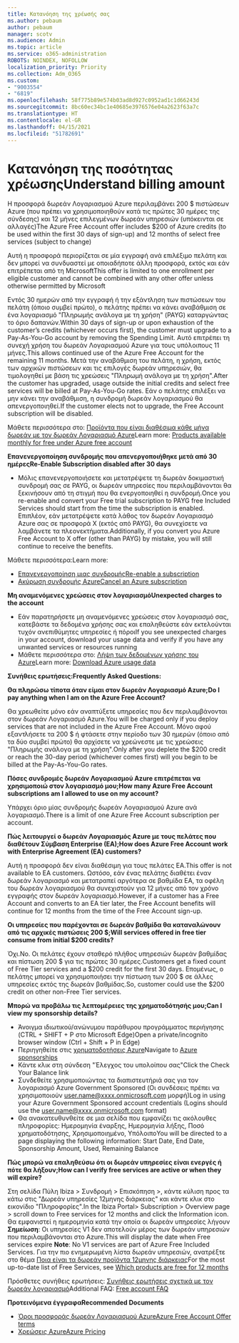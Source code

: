 ```yaml
---
title: Κατανόηση της χρέωσής σας
ms.author: pebaum
author: pebaum
manager: scotv
ms.audience: Admin
ms.topic: article
ms.service: o365-administration
ROBOTS: NOINDEX, NOFOLLOW
localization_priority: Priority
ms.collection: Adm_O365
ms.custom:
- "9003554"
- "6819"
ms.openlocfilehash: 58f775b89e574b03ad8d927c0952ad1c1d66243d
ms.sourcegitcommit: 8bc60ec34bc1e40685e3976576e04a2623f63a7c
ms.translationtype: HT
ms.contentlocale: el-GR
ms.lasthandoff: 04/15/2021
ms.locfileid: "51782691"
---
```

# <a name="understand-billing-amount"></a><span data-ttu-id="8b869-102">Κατανόηση της ποσότητας χρέωσης</span><span class="sxs-lookup"><span data-stu-id="8b869-102">Understand billing amount</span></span>

<span data-ttu-id="8b869-103">Η προσφορά δωρεάν Λογαριασμού Azure περιλαμβάνει 200 $ πιστώσεων Azure (που πρέπει να χρησιμοποιηθούν κατά τις πρώτες 30 ημέρες της σύνδεσης) και 12 μήνες επιλεγμένων δωρεάν υπηρεσιών (υπόκεινται σε αλλαγές)</span><span class="sxs-lookup"><span data-stu-id="8b869-103">The Azure Free Account offer includes $200 of Azure credits (to be used within the first 30 days of sign-up) and 12 months of select free services (subject to change)</span></span>

<span data-ttu-id="8b869-104">Αυτή η προσφορά περιορίζεται σε μία εγγραφή ανά επιλέξιμο πελάτη και δεν μπορεί να συνδυαστεί με οποιαδήποτε άλλη προσφορά, εκτός και εάν επιτρέπεται από τη Microsoft</span><span class="sxs-lookup"><span data-stu-id="8b869-104">This offer is limited to one enrollment per eligible customer and cannot be combined with any other offer unless otherwise permitted by Microsoft</span></span>

<span data-ttu-id="8b869-105">Εντός 30 ημερών από την εγγραφή ή την εξάντληση των πιστώσεων του πελάτη (όποιο συμβεί πρώτο), ο πελάτης πρέπει να κάνει αναβάθμιση σε ένα λογαριασμό "Πληρωμής ανάλογα με τη χρήση" (PAYG) καταργώντας το όριο δαπανών.</span><span class="sxs-lookup"><span data-stu-id="8b869-105">Within 30 days of sign-up or upon exhaustion of the customer’s credits (whichever occurs first), the customer must upgrade to a Pay-As-You-Go account by removing the Spending Limit.</span></span> <span data-ttu-id="8b869-106">Αυτό επιτρέπει τη συνεχή χρήση του δωρεάν Λογαριασμού Azure για τους υπόλοιπους 11 μήνες.</span><span class="sxs-lookup"><span data-stu-id="8b869-106">This allows continued use of the Azure Free Account for the remaining 11 months.</span></span> <span data-ttu-id="8b869-107">Μετά την αναβάθμιση του πελάτη, η χρήση, εκτός των αρχικών πιστώσεων και τις επιλογές δωρεάν υπηρεσιών, θα τιμολογηθεί με βάση τις χρεώσεις "Πληρωμή ανάλογα με τη χρήση".</span><span class="sxs-lookup"><span data-stu-id="8b869-107">After the customer has upgraded, usage outside the initial credits and select free services will be billed at Pay-As-You-Go rates.</span></span> <span data-ttu-id="8b869-108">Εάν ο πελάτης επιλέξει να μην κάνει την αναβάθμιση, η συνδρομή δωρεάν λογαριασμού θα απενεργοποιηθεί.</span><span class="sxs-lookup"><span data-stu-id="8b869-108">If the customer elects not to upgrade, the Free Account subscription will be disabled.</span></span>

<span data-ttu-id="8b869-109">Μάθετε περισσότερα στο: [Προϊόντα που είναι διαθέσιμα κάθε μήνα δωρεάν με τον δωρεάν Λογαριασμό Azure](https://azure.microsoft.com/free/free-account-faq/)</span><span class="sxs-lookup"><span data-stu-id="8b869-109">Learn more: [Products available monthly for free under Azure free account](https://azure.microsoft.com/free/free-account-faq/)</span></span>

<span data-ttu-id="8b869-110">**Επανενεργοποίηση συνδρομής που απενεργοποιήθηκε μετά από 30 ημέρες**</span><span class="sxs-lookup"><span data-stu-id="8b869-110">**Re-Enable Subscription disabled after 30 days**</span></span>

- <span data-ttu-id="8b869-111">Μόλις επανενεργοποιήσετε και μετατρέψετε τη δωρεάν δοκιμαστική συνδρομή σας σε PAYG, οι δωρεάν υπηρεσίες που περιλαμβάνονται θα ξεκινήσουν από τη στιγμή που θα ενεργοποιηθεί η συνδρομή.</span><span class="sxs-lookup"><span data-stu-id="8b869-111">Once you re-enable and convert your Free trial subscription to PAYG free Included Services should start from the time the subscription is enabled.</span></span> <span data-ttu-id="8b869-112">Επιπλέον, εάν μετατρέψετε κατά λάθος τον δωρεάν Λογαριασμό Azure σας σε προσφορά X (εκτός από PAYG), θα συνεχίσετε να λαμβάνετε τα πλεονεκτήματα.</span><span class="sxs-lookup"><span data-stu-id="8b869-112">Additionally, if you convert you Azure Free Account to X offer (other than PAYG) by mistake, you will still continue to receive the benefits.</span></span>

<span data-ttu-id="8b869-113">Μάθετε περισσότερα:</span><span class="sxs-lookup"><span data-stu-id="8b869-113">Learn more:</span></span> 
- [<span data-ttu-id="8b869-114">Επανενεργοποίηση μιας συνδρομής</span><span class="sxs-lookup"><span data-stu-id="8b869-114">Re-enable a subscription</span></span>](https://docs.microsoft.com/azure/billing/billing-subscription-become-disable?WT.mc_id=Portal-Microsoft_Azure_Support)
- [<span data-ttu-id="8b869-115">Ακύρωση συνδρομής Azure</span><span class="sxs-lookup"><span data-stu-id="8b869-115">Cancel an Azure subscription</span></span>](https://docs.microsoft.com/azure/billing/billing-how-to-cancel-azure-subscription?WT.mc_id=Portal-Microsoft_Azure_Support)

<span data-ttu-id="8b869-116">**Μη αναμενόμενες χρεώσεις στον λογαριασμό**</span><span class="sxs-lookup"><span data-stu-id="8b869-116">**Unexpected charges to the account**</span></span>

- <span data-ttu-id="8b869-117">Εάν παρατηρήσετε μη αναμενόμενες χρεώσεις στον λογαριασμό σας, κατεβάστε τα δεδομένα χρήσης σας και επαληθεύστε εάν εκτελούνται τυχόν ανεπιθύμητες υπηρεσίες ή πόροι</span><span class="sxs-lookup"><span data-stu-id="8b869-117">If you see unexpected charges in your account, download your usage data and verify if you have any unwanted services or resources running</span></span>
- <span data-ttu-id="8b869-118">Μάθετε περισσότερα στο: [Λήψη των δεδομένων χρήσης του Azure](https://docs.microsoft.com/azure/billing/billing-download-azure-invoice-daily-usage-date?WT.mc_id=Portal-Microsoft_Azure_Support#download-usage)</span><span class="sxs-lookup"><span data-stu-id="8b869-118">Learn more: [Download Azure usage data](https://docs.microsoft.com/azure/billing/billing-download-azure-invoice-daily-usage-date?WT.mc_id=Portal-Microsoft_Azure_Support#download-usage)</span></span>

<span data-ttu-id="8b869-119">**Συνήθεις ερωτήσεις:**</span><span class="sxs-lookup"><span data-stu-id="8b869-119">**Frequently Asked Questions:**</span></span>

<span data-ttu-id="8b869-120">**Θα πληρώσω τίποτα όταν είμαι στον δωρεάν Λογαριασμό Azure;**</span><span class="sxs-lookup"><span data-stu-id="8b869-120">**Do I pay anything when I am on the Azure Free Account?**</span></span>

<span data-ttu-id="8b869-121">Θα χρεωθείτε μόνο εάν αναπτύξετε υπηρεσίες που δεν περιλαμβάνονται στον δωρεάν Λογαριασμό Azure.</span><span class="sxs-lookup"><span data-stu-id="8b869-121">You will be charged only if you deploy services that are not included in the Azure Free Account.</span></span> <span data-ttu-id="8b869-122">Μόνο αφού εξαντλήσετε τα 200 $ ή φτάσετε στην περίοδο των 30 ημερών (όποιο από τα δύο συμβεί πρώτο) θα αρχίσετε να χρεώνεστε με τις χρεώσεις "Πληρωμής ανάλογα με τη χρήση".</span><span class="sxs-lookup"><span data-stu-id="8b869-122">Only after you deplete the $200 credit or reach the 30-day period (whichever comes first) will you begin to be billed at the Pay-As-You-Go rates.</span></span>

<span data-ttu-id="8b869-123">**Πόσες συνδρομές δωρεάν Λογαριασμού Azure επιτρέπεται να χρησιμοποιώ στον λογαριασμό μου;**</span><span class="sxs-lookup"><span data-stu-id="8b869-123">**How many Azure Free Account subscriptions am I allowed to use on my account?**</span></span>  

<span data-ttu-id="8b869-124">Υπάρχει όριο μίας συνδρομής δωρεάν Λογαριασμού Azure ανά λογαριασμό.</span><span class="sxs-lookup"><span data-stu-id="8b869-124">There is a limit of one Azure Free Account subscription per account.</span></span>

<span data-ttu-id="8b869-125">**Πώς λειτουργεί ο δωρεάν Λογαριασμός Azure με τους πελάτες που διαθέτουν Σύμβαση Enterprise (EA);**</span><span class="sxs-lookup"><span data-stu-id="8b869-125">**How does Azure Free Account work with Enterprise Agreement (EA) customers?**</span></span>  

<span data-ttu-id="8b869-126">Αυτή η προσφορά δεν είναι διαθέσιμη για τους πελάτες EA.</span><span class="sxs-lookup"><span data-stu-id="8b869-126">This offer is not available to EA customers.</span></span> <span data-ttu-id="8b869-127">Ωστόσο, εάν ένας πελάτης διαθέτει έναν δωρεάν λογαριασμό και μετατραπεί αργότερα σε βαθμίδα EA, τα οφέλη του δωρεάν λογαριασμού θα συνεχιστούν για 12 μήνες από τον χρόνο εγγραφής στον δωρεάν λογαριασμό.</span><span class="sxs-lookup"><span data-stu-id="8b869-127">However, if a customer has a Free Account and converts to an EA tier later, the Free Account benefits will continue for 12 months from the time of the Free Account sign-up.</span></span>

<span data-ttu-id="8b869-128">**Οι υπηρεσίες που παρέχονται σε δωρεάν βαθμίδα θα καταναλώνουν από τις αρχικές πιστώσεις 200 $;**</span><span class="sxs-lookup"><span data-stu-id="8b869-128">**Will services offered in free tier consume from initial $200 credits?**</span></span>  

<span data-ttu-id="8b869-129">Όχι.</span><span class="sxs-lookup"><span data-stu-id="8b869-129">No.</span></span> <span data-ttu-id="8b869-130">Οι πελάτες έχουν σταθερό πλήθος υπηρεσιών δωρεάν βαθμίδας και πίστωση 200 $ για τις πρώτες 30 ημέρες.</span><span class="sxs-lookup"><span data-stu-id="8b869-130">Customers get a fixed count of Free Tier services and a $200 credit for the first 30 days.</span></span> <span data-ttu-id="8b869-131">Επομένως, ο πελάτης μπορεί να χρησιμοποιήσει την πίστωση των 200 $ σε άλλες υπηρεσίες εκτός της δωρεάν βαθμίδας.</span><span class="sxs-lookup"><span data-stu-id="8b869-131">So, customer could use the $200 credit on other non-Free Tier services.</span></span>

<span data-ttu-id="8b869-132">**Μπορώ να προβάλω τις λεπτομέρειες της χρηματοδότησής μου;**</span><span class="sxs-lookup"><span data-stu-id="8b869-132">**Can I view my sponsorship details?**</span></span>

- <span data-ttu-id="8b869-133">Άνοιγμα ιδιωτικού/ανώνυμου παράθυρου προγράμματος περιήγησης (CTRL + SHIFT + P στο Microsoft Edge)</span><span class="sxs-lookup"><span data-stu-id="8b869-133">Open a private/incognito browser window (Ctrl + Shift + P in Edge)</span></span>
- <span data-ttu-id="8b869-134">Περιηγηθείτε στις [χρηματοδοτήσεις Azure](http://www.microsoftazuresponsorships.com/)</span><span class="sxs-lookup"><span data-stu-id="8b869-134">Navigate to [Azure sponsorships](http://www.microsoftazuresponsorships.com/)</span></span>
- <span data-ttu-id="8b869-135">Κάντε κλικ στη σύνδεση "Έλεγχος του υπολοίπου σας"</span><span class="sxs-lookup"><span data-stu-id="8b869-135">Click the Check Your Balance link</span></span>
- <span data-ttu-id="8b869-136">Συνδεθείτε χρησιμοποιώντας τα διαπιστευτήριά σας για τον λογαριασμό Azure Government Sponsored (Οι συνδέσεις πρέπει να χρησιμοποιούν user.name@xxxx.onmicrosoft.com μορφή)</span><span class="sxs-lookup"><span data-stu-id="8b869-136">Log in using your Azure Government Sponsored account credentials (Logins should use the user.name@xxxx.onmicrosoft.com format)</span></span>
- <span data-ttu-id="8b869-137">Θα ανακατευθυνθείτε σε μια σελίδα που εμφανίζει τις ακόλουθες πληροφορίες: Ημερομηνία έναρξης, Ημερομηνία λήξης, Ποσό χρηματοδότησης, Χρησιμοποιημένο, Υπόλοιπο</span><span class="sxs-lookup"><span data-stu-id="8b869-137">You will be directed to a page displaying the following information: Start Date, End Date, Sponsorship Amount, Used, Remaining Balance</span></span>

<span data-ttu-id="8b869-138">**Πώς μπορώ να επαληθεύσω ότι οι δωρεάν υπηρεσίες είναι ενεργές ή πότε θα λήξουν;**</span><span class="sxs-lookup"><span data-stu-id="8b869-138">**How can I verify free services are active or when they will expire?**</span></span>

<span data-ttu-id="8b869-139">Στη σελίδα Πύλη Ibiza > Συνδρομή > Επισκόπηση >, κάντε κύλιση προς τα κάτω στις "Δωρεάν υπηρεσίες 12μηνης διάρκειας" και κάντε κλικ στο εικονίδιο "Πληροφορίες".</span><span class="sxs-lookup"><span data-stu-id="8b869-139">In the Ibiza Portal> Subscription > Overview page > scroll down to Free services for 12 months and click the Information icon.</span></span> <span data-ttu-id="8b869-140">Θα εμφανιστεί η ημερομηνία κατά την οποία οι δωρεάν υπηρεσίες λήγουν **Σημείωση**: Οι υπηρεσίες V1 δεν αποτελούν μέρος των δωρεάν υπηρεσιών που περιλαμβάνονται στο Azure.</span><span class="sxs-lookup"><span data-stu-id="8b869-140">This will display the date when Free services expire **Note**: No V1 services are part of Azure Free Included Services.</span></span> <span data-ttu-id="8b869-141">Για την πιο ενημερωμένη λίστα δωρεάν υπηρεσιών, ανατρέξτε στο θέμα [Ποια είναι τα δωρεάν προϊόντα 12μηνης διάρκειας](http://www.microsoftazuresponsorships.com/)</span><span class="sxs-lookup"><span data-stu-id="8b869-141">For the most up-to-date list of Free Services, see [Which products are free for 12 months](http://www.microsoftazuresponsorships.com/)</span></span>

<span data-ttu-id="8b869-142">Πρόσθετες συνήθεις ερωτήσεις: [Συνήθεις ερωτήσεις σχετικά με τον δωρεάν λογαριασμό](https://azure.microsoft.com/free/free-account-faq/)</span><span class="sxs-lookup"><span data-stu-id="8b869-142">Additional FAQ: [Free account FAQ](https://azure.microsoft.com/free/free-account-faq/)</span></span>

<span data-ttu-id="8b869-143">**Προτεινόμενα έγγραφα**</span><span class="sxs-lookup"><span data-stu-id="8b869-143">**Recommended Documents**</span></span>

- [<span data-ttu-id="8b869-144">Όροι προσφοράς δωρεάν Λογαριασμού Azure</span><span class="sxs-lookup"><span data-stu-id="8b869-144">Azure Free Account Offer terms</span></span>](https://azure.microsoft.com/offers/ms-azr-0044p/)
- [<span data-ttu-id="8b869-145">Χρεώσεις Azure</span><span class="sxs-lookup"><span data-stu-id="8b869-145">Azure Pricing</span></span>](https://azure.microsoft.com/pricing/)